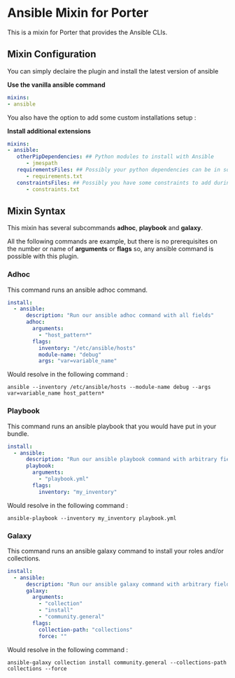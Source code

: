 # Ansible Mixin for Porter

This is a mixin for Porter that provides the Ansible CLIs.

## Mixin Configuration

You can simply declaire the plugin and install the latest version of ansible

**Use the vanilla ansible command**
```yaml
mixins:
- ansible
```

You also have the option to add some custom installations setup : 

**Install additional extensions**

```yaml
mixins:
- ansible:
   otherPipDependencies: ## Python modules to install with Ansible
      - jmespath 
   requirementsFiles: ## Possibly your python dependencies can be in some requirements files
      - requirements.txt
   constraintsFiles: ## Possibly you have some constraints to add during your pip installation
      - constraints.txt
```

## Mixin Syntax

This mixin has several subcommands **adhoc**, **playbook** and **galaxy**.

All the following commands are example, but there is no prerequisites on the number or name of **arguments** or **flags** so, any ansible command is possible with this plugin.

### Adhoc

This command runs an ansible adhoc command.

```yaml
install:
  - ansible:
      description: "Run our ansible adhoc command with all fields"
      adhoc: 
        arguments:
          - "host_pattern*"
        flags:
          inventory: "/etc/ansible/hosts"
          module-name: "debug"
          args: "var=variable_name"
```

Would resolve in the following command : 

```console
ansible --inventory /etc/ansible/hosts --module-name debug --args var=variable_name host_pattern* 
```

### Playbook

This command runs an ansible playbook that you would have put in your bundle.

```yaml
install:
  - ansible:
      description: "Run our ansible playbook command with arbitrary fields"
      playbook: 
        arguments:
          - "playbook.yml"
        flags:
          inventory: "my_inventory"
```

Would resolve in the following command : 

```console
ansible-playbook --inventory my_inventory playbook.yml
```

### Galaxy

This command runs an ansible galaxy command to install your roles and/or collections. 

```yaml
install:
  - ansible:
      description: "Run our ansible galaxy command with arbitrary fields"
      galaxy: 
        arguments:
          - "collection"
          - "install"
          - "community.general"
        flags:
          collection-path: "collections"
          force: ""
```

Would resolve in the following command : 

```console
ansible-galaxy collection install community.general --collections-path collections --force
```